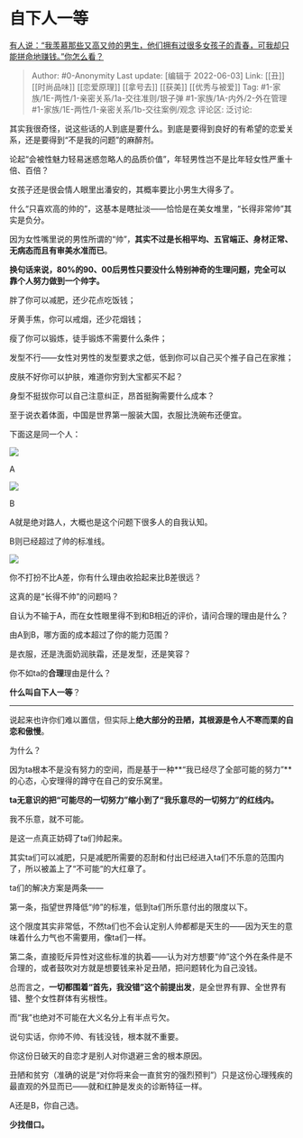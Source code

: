 # 自下人一等
[有人说：“我羡慕那些又高又帅的男生，他们拥有过很多女孩子的青春，可我却只能拼命地赚钱。”你怎么看？](https://www.zhihu.com/question/443354148/answer/2512755815)

> Author: #0-Anonymity
> Last update: [编辑于 2022-06-03]
> Link: [[丑]] [[时尚品味]] [[恋爱原理]] [[拿号去]] [[获美]] [[优秀与被爱]]
> Tag: #1-家族/1E-两性/1-亲密关系/1a-交往准则/银子弹 #1-家族/1A-内外/2-外在管理 #1-家族/1E-两性/1-亲密关系/1b-交往案例/观念
> 评论区:
> 泛讨论:

其实我很奇怪，说这些话的人到底是要什么。到底是要得到良好的有希望的恋爱关系，还是要得到“不是我的问题”的麻醉剂。

论起“会被性魅力轻易迷惑忽略人的品质价值”，年轻男性岂不是比年轻女性严重十倍、百倍？

女孩子还是很会情人眼里出潘安的，其概率要比小男生大得多了。

什么“只喜欢高的帅的”，这基本是瞎扯淡——恰恰是在美女堆里，“长得非常帅”其实是负分。

因为女性嘴里说的男性所谓的“帅”，**其实不过是长相平均、五官端正、身材正常、无病态而且有审美水准而已**。

**换句话来说，80%的90、00后男性只要没什么特别神奇的生理问题，完全可以靠个人努力做到一个帅字。**

胖了你可以减肥，还少花点吃饭钱；

牙黄手焦，你可以戒烟，还少花烟钱；

瘦了你可以锻炼，徒手锻炼不需要什么条件；

发型不行——女性对男性的发型要求之低，低到你可以自己买个推子自己在家推；

皮肤不好你可以护肤，难道你穷到大宝都买不起？

身型不挺拔你可以自己注意纠正，昂首挺胸需要什么成本？

至于说衣着体面，中国是世界第一服装大国，衣服比洗碗布还便宜。

下面这是同一个人：

![](https://pica.zhimg.com/50/v2-90dbd09591989c62cdfa2ff355a6e49a_720w.jpg?source=1940ef5c)

A

![](https://pic3.zhimg.com/50/v2-fac68733c1ecadbed2eafac2733f59ef_720w.jpg?source=1940ef5c)

B

A就是绝对路人，大概也是这个问题下很多人的自我认知。

B则已经超过了帅的标准线。

![](https://pic2.zhimg.com/50/v2-a274fdf93e23a5b80cd1e841c3b9db47_720w.jpg?source=1940ef5c)

你不打扮不比A差，你有什么理由收拾起来比B差很远？

这真的是“长得不帅”的问题吗？

自认为不输于A，而在女性眼里得不到和B相近的评价，请问合理的理由是什么？

由A到B，哪方面的成本超过了你的能力范围？

是衣服，还是洗面奶润肤霜，还是发型，还是笑容？

你不如ta的**合理**理由是什么？

**什么叫自下人一等**？

---

说起来也许你们难以置信，但实际上**绝大部分的丑陋，其根源是令人不寒而栗的自恋和傲慢**。

为什么？

因为ta根本不是没有努力的空间，而是基于一种**“我已经尽了全部可能的努力”**的心态，心安理得的蹲守在自己的安乐窝里。

**ta无意识的把“可能尽的一切努力”缩小到了“我乐意尽的一切努力”的红线内。**

我不乐意，就不可能。

是这一点真正妨碍了ta们帅起来。

其实ta们可以减肥，只是减肥所需要的忍耐和付出已经进入ta们不乐意的范围内了，所以被盖上了“不可能“的大红章了。

ta们的解决方案是两条——

第一条，指望世界降低“帅”的标准，低到ta们所乐意付出的限度以下。

这个限度其实非常低，不然ta们也不会认定别人帅都都是天生的——因为天生的意味着什么力气也不需要用，像ta们一样。

第二条，直接贬斥异性对这些标准的执着——认为对方想要“帅”这个外在条件是不合理的，或者鼓吹对方就是想要钱来补足丑陋，把问题转化为自己没钱。

总而言之，**一切都围着“首先，我没错”这个前提出发**，是全世界有罪、全世界有错、整个女性群体有劣根性。

而“我”也绝对不可能在大义名分上有半点亏欠。

说句实话，你帅不帅、有钱没钱，根本就不重要。

你这份日破天的自恋才是别人对你退避三舍的根本原因。

丑陋和贫穷（准确的说是“对你将来会一直贫穷的强烈预判”）只是这份心理残疾的最直观的外显而已——就和红肿是发炎的诊断特征一样。

A还是B，你自己选。

**少找借口。**
